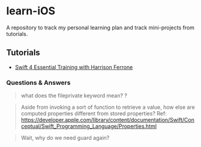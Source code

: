 # learn-iOS
A repository to track my personal learning plan and track mini-projects from tutorials.

## Tutorials

* [Swift 4 Essential Training with Harrison Ferrone](https://www.lynda.com/Swift-tutorials/Swift-4-Essential-Training/636121-2.html)

### Questions & Answers

> what does the fileprivate keyword mean?
?

> Aside from invoking a sort of function to retrieve a value, how else are computed properties different from stored properties?
Ref: https://developer.apple.com/library/content/documentation/Swift/Conceptual/Swift_Programming_Language/Properties.html

> Wait, why do we need guard again?
